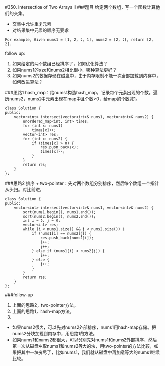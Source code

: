 #350. Intersection of Two Arrays II
###题目
给定两个数组，写一个函数计算他们的交集。
 - 交集中允许重复元素
 - 对结果集中元素的顺序无要求

```
For example, Given nums1 = [1, 2, 2, 1], nums2 = [2, 2], return [2, 2].
```

follow up:

1. 如果给定的两个数组已经排序了，如何优化算法？
2. 如果nums1的size和nums2相比很小，哪种算法更好？
3. 如果nums2的数据存储在磁盘中，由于内存限制不能一次全部加载到内存中，如何改进算法？

###思路1
hash_map：给nums1构造hash_map，记录每个元素出现的个数。遍历nums2，nums2中元素出现在map中且个数>0，给map的个数减1。

```
class Solution {
public:
    vector<int> intersect(vector<int>& nums1, vector<int>& nums2) {
        unordered_map<int, int> times;
        for (int x: nums1)
            times[x]++;
        vector<int> res;
        for (int x: nums2) {
            if (times[x] > 0) {
                res.push_back(x);
                times[x]--;
            }
        }
        return res;
    }
};
```


###思路2
排序 + two-pointer：先对两个数组分别排序，然后每个数组一个指针从头扫。对比前进。
```
class Solution {
public:
    vector<int> intersect(vector<int>& nums1, vector<int>& nums2) {
        sort(nums1.begin(), nums1.end());
        sort(nums2.begin(), nums2.end());
        int i = 0, j = 0;
        vector<int> res;
        while (i < nums1.size() && j < nums2.size()) {
            if (nums1[i] == nums2[j]) {
                res.push_back(nums1[i]);
                i++;
                j++;
            } else if (nums1[i] < nums2[j]) {
                i++;
            } else {
                j++;
            }
        }
        return res;
    }
};
```

###follow-up

1. 上面的思路2，two-pointer方法。
2. 上面的思路1，hash-map方法。
3.
 - 如果nums2很大，可以先对nums2外部排序，nums1用hash-map存储。把nums2分块加载到内存中，用思路1的方法。
 - 如果nums1和nums2都很大，可以分别先对nums1和nums2外部排序，然后第一次从磁盘中取nums1和nums2等大的块，用two-pointer的方法比较，如果把其中一块穷尽了，比如nums1，我们就从磁盘中再加载等大的nums1继续比较。
